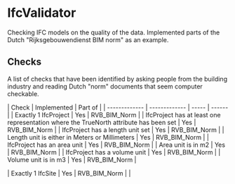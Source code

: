 IfcValidator
==========

Checking IFC models on the quality of the data.
Implemented parts of the Dutch "Rijksgebouwendienst BIM norm" as an example.

## Checks

A list of checks that have been identified by asking people from the building industry and reading Dutch "norm" documents that seem computer checkable.

| Check | Implemented | Part of |
| ------------- | ------------- | ----- | ------ | 
| Exactly 1 IfcProject | Yes | RVB_BIM_Norm |
| IfcProject has at least one representation where the TrueNorth attribute has been set | Yes | RVB_BIM_Norm |
| IfcProject has a length unit set | Yes | RVB_BIM_Norm |
| Length unit is either in Meters or Millimeters | Yes | RVB_BIM_Norm |
| IfcProject has an area unit | Yes | RVB_BIM_Norm |
| Area unit is in m2 | Yes | RVB_BIM_Norm |
| IfcProject has a volume unit | Yes | RVB_BIM_Norm |
| Volume unit is in m3 | Yes | RVB_BIM_Norm |

| Exactly 1 IfcSite | Yes | RVB_BIM_Norm |
| 
